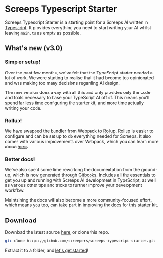 # Screeps Typescript Starter

Screeps Typescript Starter is a starting point for a Screeps AI written in [Typescript](http://www.typescriptlang.org/). It provides everything you need to start writing your AI whilst leaving `main.ts` as empty as possible.

## What's new (v3.0)

### Simpler setup!

Over the past few months, we've felt that the TypeScript starter needed a lot of work. We were starting to realise that it had become too opinionated and was making too many decisions regarding AI design.

The new version does away with all this and only provides only the code and tools necessary to base your TypeScript AI off of. This means you'll spend far less time configuring the starter kit, and more time actually writing your code.

### Rollup!

We have swapped the bundler from Webpack to [Rollup](https://rollupjs.org/). Rollup is easier to configure and can be set up to do everything needed for Screeps. It also comes with various improvements over Webpack, which you can learn more about [here](./in-depth/module-bundling.md).

### Better docs!

We've also spent some time reworking the documentation from the ground-up, which is now generated through [Gitbooks](https://www.gitbook.com/). Includes all the essentials to get you up and running with Screeps AI development in TypeScript, as well as various other tips and tricks to further improve your development workflow.

Maintaining the docs will also become a more community-focused effort, which means you too, can take part in improving the docs for this starter kit.

## Download

Download the latest source [here](https://github.com/screepers/screeps-typescript-starter/archive/master.zip), or clone this repo.

```bash
git clone https://github.com/screepers/screeps-typescript-starter.git
```

Extract it to a folder, and [let's get started](./getting-started/installation.md)!
